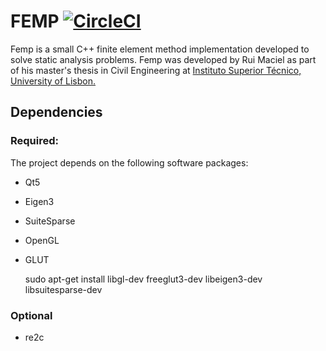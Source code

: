 # FEMP [![CircleCI](https://circleci.com/gh/ruimaciel/femp/tree/master.svg?style=svg)](https://circleci.com/gh/ruimaciel/femp/tree/master)

Femp is a small C++ finite element method implementation developed to solve static analysis problems.
Femp was developed by Rui Maciel as part of his master's thesis in Civil Engineering at [Instituto Superior Técnico, University of Lisbon.](https://tecnico.ulisboa.pt/pt/)

## Dependencies

### Required: 

The project depends on the following software packages:

* Qt5
* Eigen3
* SuiteSparse
* OpenGL
* GLUT

    sudo apt-get install libgl-dev freeglut3-dev libeigen3-dev libsuitesparse-dev

### Optional

* re2c
